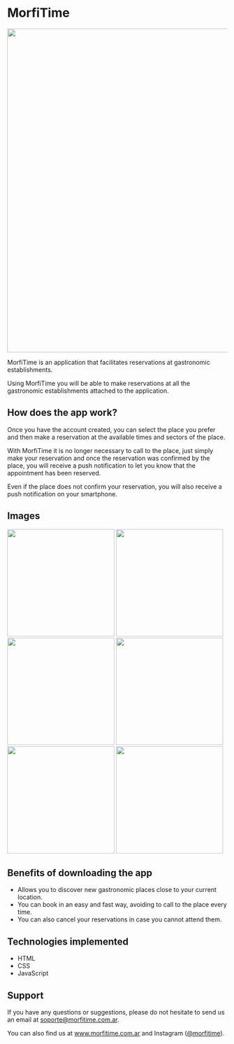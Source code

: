 # MorfiTime
<img src="https://github.com/quitodev/MorfiTime-Web/blob/main/assets/Grafico.png?raw=true" width="740">

MorfiTime is an application that facilitates reservations at gastronomic establishments.

Using MorfiTime you will be able to make reservations at all the gastronomic establishments attached to the application.

## How does the app work?
Once you have the account created, you can select the place you prefer and then make a reservation at the available times and sectors of the place.

With MorfiTime it is no longer necessary to call to the place, just simply make your reservation and once the reservation was confirmed by the place, you will receive a push notification to let you know that the appointment has been reserved.

Even if the place does not confirm your reservation, you will also receive a push notification on your smartphone.

## Images
<img src="https://github.com/quitodev/MorfiTime-Web/blob/main/assets/1.jpg?raw=true" width="245"> <img src="https://github.com/quitodev/MorfiTime-Web/blob/main/assets/2.jpg?raw=true" width="245"> <img src="https://github.com/quitodev/MorfiTime-Web/blob/main/assets/3.jpg?raw=true" width="245"> <img src="https://github.com/quitodev/MorfiTime-Web/blob/main/assets/4.jpg?raw=true" width="245">
<img src="https://github.com/quitodev/MorfiTime-Web/blob/main/assets/5.jpg?raw=true" width="245"> <img src="https://github.com/quitodev/MorfiTime-Web/blob/main/assets/6.jpg?raw=true" width="245">

## Benefits of downloading the app
- Allows you to discover new gastronomic places close to your current location.
- You can book in an easy and fast way, avoiding to call to the place every time.
- You can also cancel your reservations in case you cannot attend them.

## Technologies implemented
- HTML
- CSS
- JavaScript

## Support
If you have any questions or suggestions, please do not hesitate to send us an email at <a href="mailto:soporte@morfitime.com.ar">soporte@morfitime.com.ar</a>.

You can also find us at <a href="https://www.morfitime.com.ar">www.morfitime.com.ar</a> and Instagram (<a href="https://www.instagram.com/morfitime">@morfitime</a>).